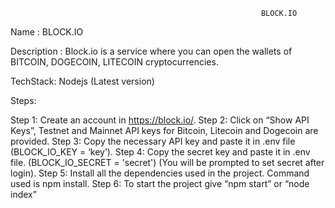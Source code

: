                                                             BLOCK.IO
                                                            
Name : 
    BLOCK.IO

Description : 
    Block.io is a service where you can open the wallets of BITCOIN, DOGECOIN, LITECOIN cryptocurrencies.

TechStack:
    Nodejs (Latest version)
    
Steps: 

  Step 1: Create an account in https://block.io/.
  Step 2: Click on “Show API Keys”, Testnet and Mainnet API keys for Bitcoin, Litecoin and Dogecoin are provided.
  Step 3: Copy the necessary API key and paste it in .env file (BLOCK_IO_KEY = ‘key’).
  Step 4: Copy the secret key and paste it in .env file. (BLOCK_IO_SECRET = 'secret') (You will be prompted to set secret after login).
  Step 5: Install all the dependencies used in the project. Command used is npm install.
  Step 6: To start the project give “npm start” or “node index”

 
